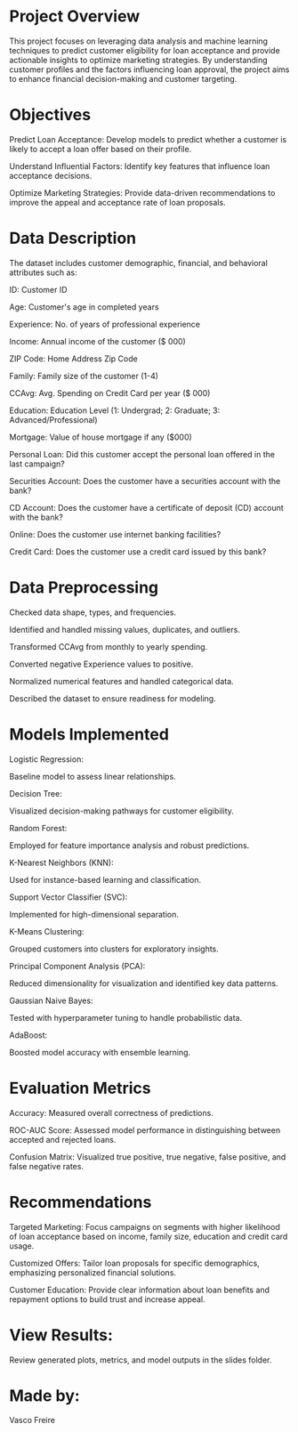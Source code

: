 # Project Overview

This project focuses on leveraging data analysis and machine learning techniques to predict customer eligibility for loan acceptance and provide actionable insights to optimize marketing strategies. By understanding customer profiles and the factors influencing loan approval, the project aims to enhance financial decision-making and customer targeting.

# Objectives

Predict Loan Acceptance: Develop models to predict whether a customer is likely to accept a loan offer based on their profile.

Understand Influential Factors: Identify key features that influence loan acceptance decisions.

Optimize Marketing Strategies: Provide data-driven recommendations to improve the appeal and acceptance rate of loan proposals.

# Data Description

The dataset includes customer demographic, financial, and behavioral attributes such as:

ID: Customer ID

Age: Customer's age in completed years

Experience: No. of years of professional experience

Income: Annual income of the customer ($ 000)

ZIP Code: Home Address Zip Code

Family: Family size of the customer (1-4)

CCAvg: Avg. Spending on Credit Card per year ($ 000)

Education: Education Level (1: Undergrad; 2: Graduate; 3: Advanced/Professional)

Mortgage: Value of house mortgage if any ($000)

Personal Loan: Did this customer accept the personal loan offered in the last campaign?

Securities Account: Does the customer have a securities account with the bank?

CD Account: Does the customer have a certificate of deposit (CD) account with the bank?

Online: Does the customer use internet banking facilities?

Credit Card: Does the customer use a credit card issued by this bank?

# Data Preprocessing

Checked data shape, types, and frequencies.

Identified and handled missing values, duplicates, and outliers.

Transformed CCAvg from monthly to yearly spending.

Converted negative Experience values to positive.

Normalized numerical features and handled categorical data.

Described the dataset to ensure readiness for modeling.

# Models Implemented

Logistic Regression:

Baseline model to assess linear relationships.

Decision Tree:

Visualized decision-making pathways for customer eligibility.

Random Forest:

Employed for feature importance analysis and robust predictions.

K-Nearest Neighbors (KNN):

Used for instance-based learning and classification.

Support Vector Classifier (SVC):

Implemented for high-dimensional separation.

K-Means Clustering:

Grouped customers into clusters for exploratory insights.

Principal Component Analysis (PCA):

Reduced dimensionality for visualization and identified key data patterns.

Gaussian Naive Bayes:

Tested with hyperparameter tuning to handle probabilistic data.

AdaBoost:

Boosted model accuracy with ensemble learning.

# Evaluation Metrics

Accuracy: Measured overall correctness of predictions.

ROC-AUC Score: Assessed model performance in distinguishing between accepted and rejected loans.

Confusion Matrix: Visualized true positive, true negative, false positive, and false negative rates.

# Recommendations

Targeted Marketing:
Focus campaigns on segments with higher likelihood of loan acceptance based on income, family size, education and credit card usage.

Customized Offers:
Tailor loan proposals for specific demographics, emphasizing personalized financial solutions.

Customer Education:
Provide clear information about loan benefits and repayment options to build trust and increase appeal.

# View Results:
Review generated plots, metrics, and model outputs in the slides folder.

# Made by:
Vasco Freire
